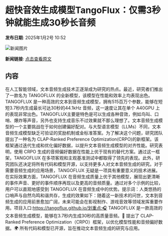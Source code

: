 # 超快音效生成模型TangoFlux：仅需3秒钟就能生成30秒长音频

**发布日期**: 2025年1月2号 10:52

![新闻图片](https://pic.chinaz.com/thumb/2025/0102/25010210522023163843.jpg)

**新闻链接**: [点击查看原文](https://www.aibase.com/zh/news/14410)

## 内容

在人工智能领域，文本音频生成技术正逐渐成为研究的热点。最近，研究者们推出了一款名为 TANGOFLUX 的全新模型，该模型在性能和效率上均表现出色。TANGOFLUX 是一种高效的文本到音频生成模型，拥有515百万个参数，能够在短短3.7秒内生成最长可达30秒的44.1kHz 音频，这一速度让其在单个 A40GPU 上的表现非常出色。TANGOFLUX主要是特色是可以生成各种音效，例如鸟叫、口哨、爆炸等声音，另外也支持生成音乐不过效果就不那么理想了。文本音频生成模型的一个主要挑战在于如何创建偏好配对。与大型语言模型（LLMs）不同，文本音频生成模型缺乏可验证的奖励机制或金标准答案。为了解决这个问题，研究团队提出了一种名为 CLAP-Ranked Preference Optimization(CRPO)的新框架。该框架通过迭代生成和优化偏好数据，以提升文本音频生成模型的对齐性能。研究表明，使用 CRPO 生成的音频偏好数据在性能上优于现有的替代方案。通过这一框架，TANGOFLUX 在多项客观和主观基准测试中都取得了领先的表现。此外，研究团队还决定将所有代码和模型开源，以支持更多人对文本音频生成的研究。对于需要音频生成的应用场景，TANGOFLUX 无疑是一项具有重要意义的技术进展。在实际效果方面，TANGOFLUX 在音频生成质量上优于其他模型，展现出更清晰的事件声音、更好的事件顺序再现以及更高的音频质量。通过对多个示例的比较，用户可以直观地感受到 TANGOFLUX 在音频生成中的优势。提示词：人类悠扬的口哨声与自然鸟鸣和谐共存，生成的效果如下：随着这一新技术的问世，文本到音频生成的应用前景愈加广阔，未来可能会在影视制作、游戏音效等领域发挥重要作用。项目入口:https://tangoflux.github.io/划重点:🎧 TANGOFLUX 是一款高效的文本音频生成模型，能够在3.7秒内生成30秒的高质量音频。🔧 提出了 CLAP-Ranked Preference Optimization（CRPO）框架，以优化模型性能和音频偏好数据。🌍 所有代码和模型已开源，旨在推动文本音频生成的研究与应用。

